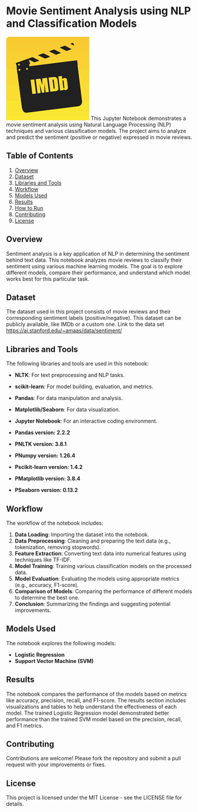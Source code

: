 # Movie Sentiment Analysis using NLP and Classification Models
![Image_Movie](images/example-image-movie.png)
This Jupyter Notebook demonstrates a movie sentiment analysis using Natural Language Processing (NLP) techniques and various classification models. The project aims to analyze and predict the sentiment (positive or negative) expressed in movie reviews.

## Table of Contents

1. [Overview](#overview)
2. [Dataset](#dataset)
3. [Libraries and Tools](#libraries-and-tools)
4. [Workflow](#workflow)
5. [Models Used](#models-used)
6. [Results](#results)
7. [How to Run](#how-to-run)
8. [Contributing](#contributing)
9. [License](#license)

## Overview

Sentiment analysis is a key application of NLP in determining the sentiment behind text data. This notebook analyzes movie reviews to classify their sentiment using various machine learning models. The goal is to explore different models, compare their performance, and understand which model works best for this particular task.

## Dataset

The dataset used in this project consists of movie reviews and their corresponding sentiment labels (positive/negative). This dataset can be publicly available, like IMDb or a custom one.
Link to the data set
https://ai.stanford.edu/~amaas/data/sentiment/
## Libraries and Tools

The following libraries and tools are used in this notebook:

- **NLTK**: For text preprocessing and NLP tasks.
- **scikit-learn**: For model building, evaluation, and metrics.
- **Pandas**: For data manipulation and analysis.
- **Matplotlib/Seaborn**: For data visualization.
- **Jupyter Notebook**: For an interactive coding environment.


- **Pandas version: 2.2.2**
- **PNLTK version: 3.8.1**
- **PNumpy version: 1.26.4**
- **Pscikit-learn version: 1.4.2**
- **PMatplotlib version: 3.8.4**
- **PSeaborn version: 0.13.2**
  
## Workflow

The workflow of the notebook includes:

1. **Data Loading**: Importing the dataset into the notebook.
2. **Data Preprocessing**: Cleaning and preparing the text data (e.g., tokenization, removing stopwords).
3. **Feature Extraction**: Converting text data into numerical features using techniques like TF-IDF.
4. **Model Training**: Training various classification models on the processed data.
5. **Model Evaluation**: Evaluating the models using appropriate metrics (e.g., accuracy, F1-score).
6. **Comparison of Models**: Comparing the performance of different models to determine the best one.
7. **Conclusion**: Summarizing the findings and suggesting potential improvements.

## Models Used

The notebook explores the following models:

- **Logistic Regression**
- **Support Vector Machine (SVM)**


## Results

The notebook compares the performance of the models based on metrics like accuracy, precision, recall, and F1-score. The results section includes visualizations and tables to help understand the effectiveness of each model.
The trained Logistic Regression model demonstrated better performance than the trained SVM model based on the precision, recall, and F1 metrics.

## Contributing
Contributions are welcome! Please fork the repository and submit a pull request with your improvements or fixes.

## License
This project is licensed under the MIT License - see the LICENSE file for details.
